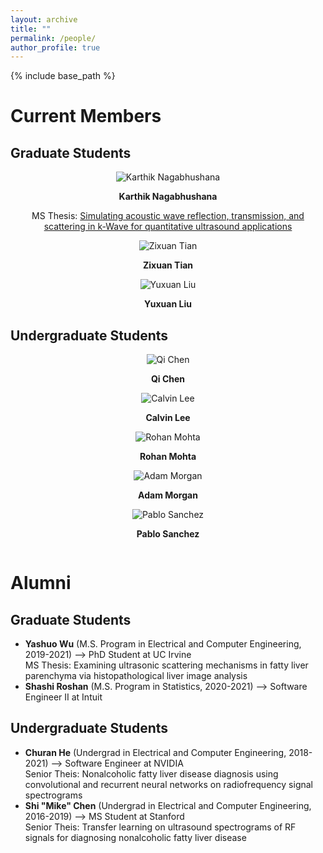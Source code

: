 ```yaml
---
layout: archive
title: ""
permalink: /people/
author_profile: true
---
```


{% include base_path %}

Current Members
======

## Graduate Students

<center>
  <div class="author__avatar">
    <img src="/images/img/students/Karthik Nagabhushana.jpg" class="author__avatar" alt="Karthik Nagabhushana">
  </div>
  <div class="author__content">
    <p><b>Karthik Nagabhushana</b></p>
    <p>MS Thesis: <a href = "pdf link">Simulating acoustic wave reflection, transmission, and scattering in k-Wave for quantitative ultrasound applications </a></p>     
  </div>
</center>

<center>
  <div class="author__avatar">
        <img src="/images/img/students/Zixuan Tian.jpg" class="author__avatar" alt="Zixuan Tian">  
  </div>
  <div class="author__content">
    <p><b>Zixuan Tian</b></p>
  </div>
</center>

<center>
  <div class="author__avatar">
        <img src="/images/img/students/Yuxuan Liu.jpg" class="author__avatar" alt="Yuxuan Liu">  
  </div>
  <div class="author__content">
    <p><b>Yuxuan Liu</b></p>
  </div>
</center>  

## Undergraduate Students

<div class="row">
    <div class="column">
      <center>
        <div class="author__avatar">
              <img src="/images/img/students/Qi Chen.jpg" class="author__avatar" alt="Qi Chen">  
        </div>
        <div class="author__content">
          <p><b>Qi Chen</b></p>
        </div>
      </center> 
    </div> 
    <div class="column">
      <center>
        <div class="author__avatar">
              <img src="/images/img/students/Calvin Lee.jpg" class="author__avatar" alt="Calvin Lee">  
        </div>
        <div class="author__content">
          <p><b>Calvin Lee</b></p>
        </div>
      </center>  
    </div>
    <div class="column">  
      <center>
        <div class="author__avatar">
              <img src="/images/img/students/Rohan Mohta.jpg" class="author__avatar" alt="Rohan Mohta">  
        </div>
        <div class="author__content">
          <p><b>Rohan Mohta</b></p>
        </div>
      </center>      
    </div>
     <div class="column">
      <center>
        <div class="author__avatar">
              <img src="/images/img/students/Adam Morgan.jpg" class="author__avatar" alt="Adam Morgan">  
        </div>
        <div class="author__content">
          <p><b>Adam Morgan</b></p>
        </div>
      </center>  
    </div>
    <div class="column">
      <center>
        <div class="author__avatar">
              <img src="/images/img/students/Pablo Sanchez.jpg" class="author__avatar" alt="Pablo Sanchez">  
        </div>
        <div class="author__content">
          <p><b>Pablo Sanchez</b></p>
        </div>
      </center>  
    </div>
  </div>

Alumni
======
## Graduate Students
- **Yashuo Wu** (M.S. Program in Electrical and Computer Engineering, 2019-2021) --> PhD Student at UC Irvine  <br/>
  MS Thesis: Examining ultrasonic scattering mechanisms in fatty liver parenchyma via histopathological liver image analysis 
- **Shashi Roshan** (M.S. Program in Statistics, 2020-2021) --> Software Engineer II at Intuit

## Undergraduate Students
- **Churan He** (Undergrad in Electrical and Computer Engineering, 2018-2021) --> Software Engineer at NVIDIA  <br/>
  Senior Theis: Nonalcoholic fatty liver disease diagnosis using convolutional and recurrent neural networks on radiofrequency signal spectrograms
- **Shi "Mike" Chen** (Undergrad in Electrical and Computer Engineering, 2016-2019) --> MS Student at Stanford  <br/>
  Senior Theis: Transfer learning on ultrasound spectrograms of RF signals for diagnosing nonalcoholic fatty liver disease

<br/>

